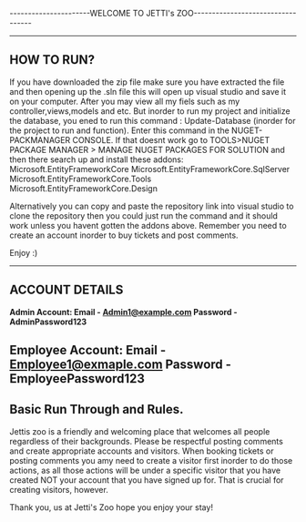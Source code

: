 ----------------------WELCOME TO JETTI's ZOO----------------------------------

-----------
HOW TO RUN?
------------
If you have downloaded the zip file make sure you have extracted the file and then opening up the .sln file this will open up visual studio and save it on your computer. After you may view all my fiels such as my controller,views,models and etc. 
But inorder to run my project and initialize the database, you ened to run this command : Update-Database (inorder for the project to run and function). Enter this command in the NUGET-PACKMANAGER CONSOLE.
If that doesnt work go to TOOLS>NUGET PACKAGE MANAGER > MANAGE NUGET PACKAGES FOR SOLUTION and then there search up and install these addons:
Microsoft.EntityFrameworkCore
Microsoft.EntityFrameworkCore.SqlServer
Microsoft.EntityFrameworkCore.Tools
Microsoft.EntityFrameworkCore.Design


Alternatively you can copy and paste the repository link into visual studio to clone the repository then you could just run the command and it should work unless you havent gotten the addons above.
Remember you need to create an account inorder to buy tickets and post comments. 

Enjoy :)

-------------
ACCOUNT DETAILS
---------------
**Admin Account:
Email - Admin1@example.com
Password - AdminPassword123**

Employee Account:
Email - Employee1@exmaple.com 
Password - EmployeePassword123
---------------------------------------------------------------------------------------------------------------------------------------------------------------------------------------------------------------
Basic Run Through and Rules.
-------------------------------
Jettis zoo is a friendly and welcoming place that welcomes all people regardless of their backgrounds. 
Please be respectful posting comments and create appropriate accounts and visitors.
When booking tickets or posting comments you amy need to create a visitor first inorder to do those actions, as all those actions will be under a specific visitor that you have created NOT your account that you have signed up for. That is crucial for creating visitors, however.

Thank you, us at Jetti's Zoo hope you enjoy your stay!
